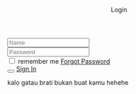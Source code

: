 <!DOCTYPE html>
<html lang="en">
    <head>
        <meta charset="UTF-8">
        <meta name="viewport" content="width=device-width, initial-scale=1,0">
        <title>Login Page</title>
        <link rel="stylesheet" href="style.css">
    </head>
    <body>
        <div class="login-box">
            <div class="login-header">
                <header>Login</header>
            </div>
            <div class="input-box">
                <input type="text" class="input-field" placeholder="Name" autocomplete="off" required>
            </div>
            <div class="input-box">
                <input type="password" class="input-field" placeholder="Password" autocomplete="off" required>
            </div>
            <div class="forgot">
                <selection>
                    <input type="checkbox" id="check">
                    <label for="check">remember me</label>
                </selection>
                <selection>
                    <a href="*">Forgot Password</a>
                </selection>
            </div>
            <div class="input-submit">
                <button class="submit-btn" value="login" id="submit" onclick="login()"></button>
                <label for="submit"><a href="alogin.html">Sign In</a></label>
            </div>
            <div>
                <p>kalo gatau brati bukan buat kamu hehehe</p>
            </div>
        </div>
    </body>
</html>
